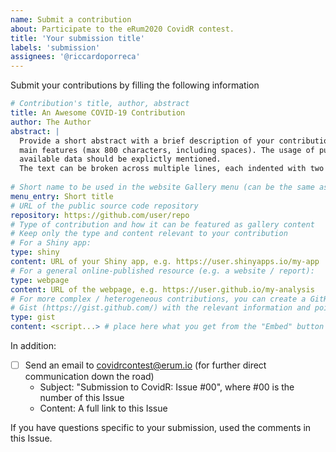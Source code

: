 ```yaml
---
name: Submit a contribution
about: Participate to the eRum2020 CovidR contest.
title: 'Your submission title'
labels: 'submission'
assignees: '@riccardoporreca'
---
```


Submit your contributions by filling the following information

``` yaml
# Contribution's title, author, abstract
title: An Awesome COVID-19 Contribution
author: The Author
abstract: |
  Provide a short abstract with a brief description of your contribution and its
  main features (max 800 characters, including spaces). The usage of publicly 
  available data should be explictly mentioned.
  The text can be broken across multiple lines, each indented with two spaces.
  
# Short name to be used in the website Gallery menu (can be the same as title)
menu_entry: Short title
# URL of the public source code repository
repository: https://github.com/user/repo
# Type of contribution and how it can be featured as gallery content
# Keep only the type and content relevant to your contribution
# For a Shiny app:
type: shiny
content: URL of your Shiny app, e.g. https://user.shinyapps.io/my-app
# For a general online-published resource (e.g. a website / report):
type: webpage
content: URL of the webpage, e.g. https://user.github.io/my-analysis
# For more complex / heterogeneous contributions, you can create a GitHub
# Gist (https://gist.github.com/) with the relevant information and pointers:
type: gist
content: <script...> # place here what you get from the "Embed" button
```

In addition:

- [ ] Send an email to covidrcontest@erum.io (for further direct communication down the road)
     - Subject: "Submission to CovidR: Issue #00", where #00 is the number of this Issue
     - Content: A full link to this Issue
     
If you have questions specific to your submission, used the comments in this Issue.
